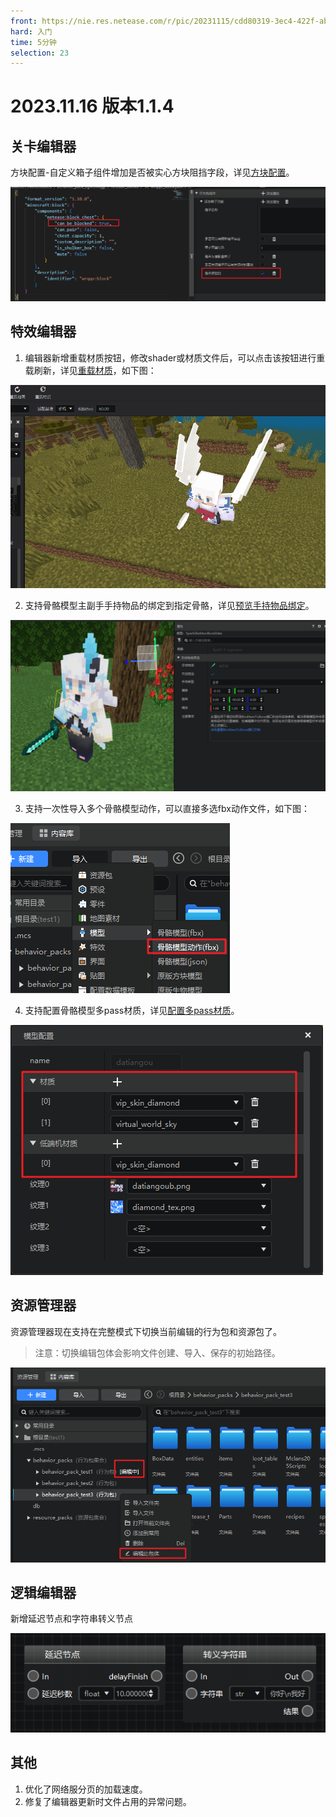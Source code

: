 ```yaml
---
front: https://nie.res.netease.com/r/pic/20231115/cdd80319-3ec4-422f-abbb-0f4e8a597fbd.png
hard: 入门
time: 5分钟
selection: 23
---
```


# 2023.11.16 版本1.1.4


## 关卡编辑器
方块配置-自定义箱子组件增加是否被实心方块阻挡字段，详见[方块配置](../../20-玩法开发/15-自定义游戏内容/2-自定义方块/1-JSON组件.md#netease-block-chest)。

![图片](./images/231116/V29blocked.png)

## 特效编辑器

1. 编辑器新增重载材质按钮，修改shader或材质文件后，可以点击该按钮进行重载刷新，详见[重载材质](../../16-美术/9-特效/10-模型导入.md#3-重载材质)，如下图：

![图片](./images/231116/refreshmaterial.gif)


2. 支持骨骼模型主副手手持物品的绑定到指定骨骼，详见[预览手持物品绑定](../../16-美术/9-特效/50-预览功能.md#预览手持物品绑定位置)。


![图片](./images/231116/V29editmodel.png)

3. 支持一次性导入多个骨骼模型动作，可以直接多选fbx动作文件，如下图：

![图片](./images/231116/importmodelani.png)

4. 支持配置骨骼模型多pass材质，详见[配置多pass材质](../../16-美术/9-特效/10-模型导入.md#配置多pass材质)。

![spark_first_person_model](./images/231116/multipass.png)


## 资源管理器

资源管理器现在支持在完整模式下切换当前编辑的行为包和资源包了。


> 注意：切换编辑包体会影响文件创建、导入、保存的初始路径。

![图片](./images/231116/editpack.png)


## 逻辑编辑器

新增延迟节点和字符串转义节点

![图片](./images/231116/newnodes.png)


## 其他
1. 优化了网络服分页的加载速度。
2. 修复了编辑器更新时文件占用的异常问题。
